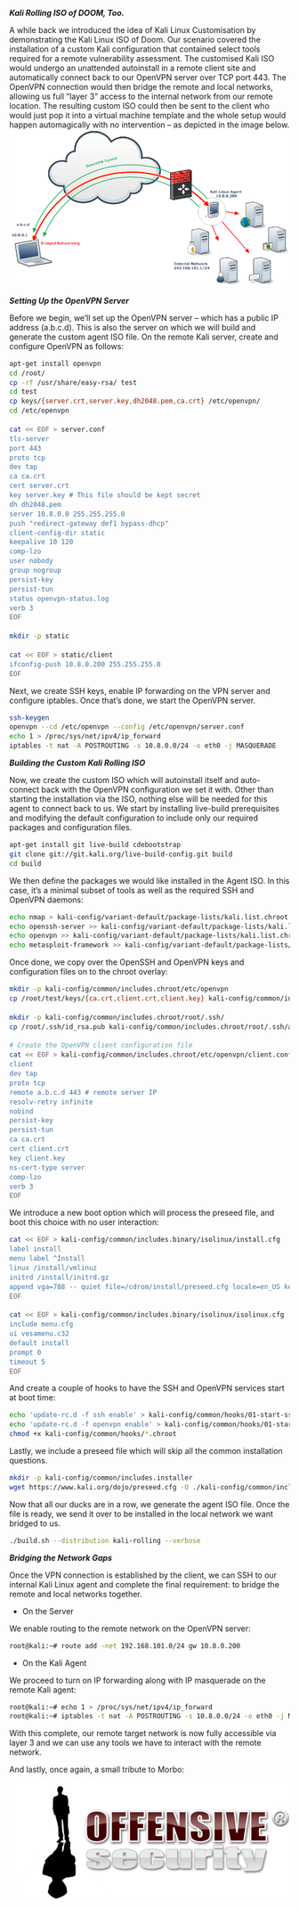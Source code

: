 ***Kali Rolling ISO of DOOM, Too.***

A while back we introduced the idea of Kali Linux Customisation by demonstrating the Kali Linux ISO of Doom. Our scenario covered the installation of a custom Kali configuration that contained select tools required for a remote vulnerability assessment. The customised Kali ISO would undergo an unattended autoinstall in a remote client site and automatically connect back to our OpenVPN server over TCP port 443. The OpenVPN connection would then bridge the remote and local networks, allowing us full “layer 3” access to the internal network from our remote location. The resulting custom ISO could then be sent to the client who would just pop it into a virtual machine template and the whole setup would happen automagically with no intervention – as depicted in the image below.
![](https://github.com/nu11secur1ty/OFFENSIVE-SECURITY/blob/master/Setting%20Up%20the%20OpenVPN%20Server/img/kali-linux-agent2.png)

***Setting Up the OpenVPN Server***


Before we begin, we’ll set up the OpenVPN server – which has a public IP address (a.b.c.d). This is also the server on which we will build and generate the custom agent ISO file. On the remote Kali server, create and configure OpenVPN as follows:

```bash
apt-get install openvpn
cd /root/
cp -rf /usr/share/easy-rsa/ test
cd test
cp keys/{server.crt,server.key,dh2048.pem,ca.crt} /etc/openvpn/
cd /etc/openvpn

cat << EOF > server.conf
tls-server
port 443
proto tcp
dev tap
ca ca.crt
cert server.crt
key server.key # This file should be kept secret
dh dh2048.pem
server 10.8.0.0 255.255.255.0
push "redirect-gateway def1 bypass-dhcp"
client-config-dir static
keepalive 10 120
comp-lzo
user nobody
group nogroup
persist-key
persist-tun
status openvpn-status.log
verb 3
EOF

mkdir -p static

cat << EOF > static/client
ifconfig-push 10.8.0.200 255.255.255.0
EOF
```
Next, we create SSH keys, enable IP forwarding on the VPN server and configure iptables. Once that’s done, we start the OpenVPN server.

```bash
ssh-keygen
openvpn --cd /etc/openvpn --config /etc/openvpn/server.conf
echo 1 > /proc/sys/net/ipv4/ip_forward
iptables -t nat -A POSTROUTING -s 10.8.0.0/24 -o eth0 -j MASQUERADE
```

***Building the Custom Kali Rolling ISO***

Now, we create the custom ISO which will autoinstall itself and auto-connect back with the OpenVPN configuration we set it with. Other than starting the installation via the ISO, nothing else will be needed for this agent to connect back to us. We start by installing live-build prerequisites and modifying the default configuration to include only our required packages and configuration files.

```bash
apt-get install git live-build cdebootstrap
git clone git://git.kali.org/live-build-config.git build
cd build
```

We then define the packages we would like installed in the Agent ISO. In this case, it’s a minimal subset of tools as well as the required SSH and OpenVPN daemons:

```bash
echo nmap > kali-config/variant-default/package-lists/kali.list.chroot
echo openssh-server >> kali-config/variant-default/package-lists/kali.list.chroot
echo openvpn >> kali-config/variant-default/package-lists/kali.list.chroot
echo metasploit-framework >> kali-config/variant-default/package-lists/kali.list.chroot
```

Once done, we copy over the OpenSSH and OpenVPN keys and configuration files on to the chroot overlay:

```bash
mkdir -p kali-config/common/includes.chroot/etc/openvpn
cp /root/test/keys/{ca.crt,client.crt,client.key} kali-config/common/includes.chroot/etc/openvpn/

mkdir -p kali-config/common/includes.chroot/root/.ssh/
cp /root/.ssh/id_rsa.pub kali-config/common/includes.chroot/root/.ssh/authorized_keys

# Create the OpenVPN client configuration file
cat << EOF > kali-config/common/includes.chroot/etc/openvpn/client.conf
client
dev tap
proto tcp
remote a.b.c.d 443 # remote server IP
resolv-retry infinite
nobind
persist-key
persist-tun
ca ca.crt
cert client.crt
key client.key
ns-cert-type server
comp-lzo
verb 3
EOF
```
We introduce a new boot option which will process the preseed file, and boot this choice with no user interaction:

```bash
cat << EOF > kali-config/common/includes.binary/isolinux/install.cfg
label install
menu label ^Install
linux /install/vmlinuz
initrd /install/initrd.gz
append vga=788 -- quiet file=/cdrom/install/preseed.cfg locale=en_US keymap=us hostname=kali domain=local.lan
EOF

cat << EOF > kali-config/common/includes.binary/isolinux/isolinux.cfg
include menu.cfg
ui vesamenu.c32
default install
prompt 0
timeout 5
EOF
```
And create a couple of hooks to have the SSH and OpenVPN services start at boot time:

```bash
echo 'update-rc.d -f ssh enable' > kali-config/common/hooks/01-start-ssh.chroot
echo 'update-rc.d -f openvpn enable' > kali-config/common/hooks/01-start-openvpn.chroot
chmod +x kali-config/common/hooks/*.chroot
```

Lastly, we include a preseed file which will skip all the common installation questions.


```bash
mkdir -p kali-config/common/includes.installer
wget https://www.kali.org/dojo/preseed.cfg -O ./kali-config/common/includes.installer/preseed.cfg
```


Now that all our ducks are in a row, we generate the agent ISO file. Once the file is ready, we send it over to be installed in the local network we want bridged to us.

```bash
./build.sh --distribution kali-rolling --verbose
```
***Bridging the Network Gaps***

Once the VPN connection is established by the client, we can SSH to our internal Kali Linux agent and complete the final requirement: to bridge the remote and local networks together.

- On the Server

We enable routing to the remote network on the OpenVPN server:

```bash
root@kali:~# route add -net 192.168.101.0/24 gw 10.8.0.200
```

- On the Kali Agent

We proceed to turn on IP forwarding along with IP masquerade on the remote Kali agent:

```bash
root@kali:~# echo 1 > /proc/sys/net/ipv4/ip_forward
root@kali:~# iptables -t nat -A POSTROUTING -s 10.8.0.0/24 -o eth0 -j MASQUERADE
```
With this complete, our remote target network is now fully accessible via layer 3 and we can use any tools we have to interact with the remote network.

And lastly, once again, a small tribute to Morbo:

[![alt text](https://github.com/nu11secur1ty/OFFENSIVE-SECURITY/blob/master/wall/offsec2.png)](https://www.youtube.com/channel/UC5eGL2BdINqHP19Dj4ak3YA "title")





